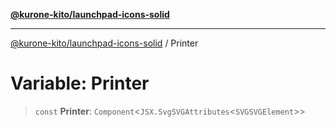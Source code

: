 [**@kurone-kito/launchpad-icons-solid**](../README.md)

***

[@kurone-kito/launchpad-icons-solid](../globals.md) / Printer

# Variable: Printer

> `const` **Printer**: `Component`\<`JSX.SvgSVGAttributes`\<`SVGSVGElement`\>\>

